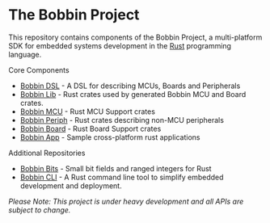 # The Bobbin Project

This repository contains components of the Bobbin Project, a multi-platform SDK for
embedded systems development in the [Rust](https://www.rust-lang.org/en-US/) programming language.

Core Components

- [Bobbin DSL](./dsl/) - A DSL for describing MCUs, Boards and Peripherals
- [Bobbin Lib](./lib/) - Rust crates used by generated Bobbin MCU and Board crates.
- [Bobbin MCU](./mcu/) - Rust MCU Support crates
- [Bobbin Periph](./periph/) - Rust crates describing non-MCU peripherals
- [Bobbin Board](./board/) - Rust Board Support crates
- [Bobbin App](./app/) - Sample cross-platform rust applications

Additional Repositories

- [Bobbin Bits](https://github.com/bobbin-rs/bobbin-bits/) - Small bit fields and ranged integers for Rust
- [Bobbin CLI](https://github.com/bobbin-rs/bobbin-cli/) - A Rust command line tool to simplify embedded development and deployment.

_Please Note: This project is under heavy development and all APIs are subject to change._